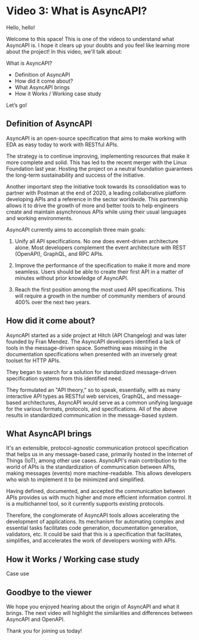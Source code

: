 # Video 3: What is AsyncAPI? 
 
Hello, hello!

Welcome to this space! This is one of the videos to understand what AsyncAPI is. I hope it clears up your doubts and you feel like learning more about the project!
In this video, we'll talk about:
 
 What is AsyncAPI?

- Definition of AsyncAPI
- How did it come about?
- What AsyncAPI brings 
- How it Works / Working case study 

Let’s go!

## Definition of AsyncAPI

AsyncAPI is an open-source specification that aims to make working with EDA as easy today to work with RESTful APIs. 

The strategy is to continue improving, implementing resources that make it more complete and solid. This has led to the recent merger with the Linux Foundation last year. Hosting the project on a neutral foundation guarantees the long-term sustainability and success of the initiative. 

Another important step the initiative took towards its consolidation was to partner with Postman at the end of 2020, a leading collaborative platform developing APIs and a reference in the sector worldwide. This partnership allows it to drive the growth of more and better tools to help engineers create and maintain asynchronous APIs while using their usual languages and working environments.

AsyncAPI currently aims to accomplish three main goals:

1. Unify all API specifications. No one does event-driven architecture alone. Most developers complement the event architecture with REST (OpenAPI), GraphQL, and RPC APIs.

2. Improve the performance of the specification to make it more and more seamless. Users should be able to create their first API in a matter of minutes without prior knowledge of AsyncAPI.

3. Reach the first position among the most used API specifications. This will require a growth in the number of community members of around 400% over the next two years.

## How did it come about?

AsyncAPI started as a side project at Hitch (API Changelog) and was later founded by Fran Mendez. The AsyncAPI developers identified a lack of tools in the message-driven space. Something was missing in the documentation specifications when presented with an inversely great toolset for HTTP APIs.

They began to search for a solution for standardized message-driven specification systems from this identified need. 

They formulated an "API theory,” so to speak, essentially, with as many interactive API types as RESTful web services, GraphQL, and message-based architectures, AsyncAPI would serve as a common unifying language for the various formats, protocols, and specifications. All of the above results in standardized communication in the message-based system.

## What AsyncAPI brings

It's an extensible, protocol-agnostic communication protocol specification that helps us in any message-based case, primarily hosted in the Internet of Things (IoT), among other use cases. AsyncAPI's main contribution to the world of APIs is the standardization of communication between APIs, making messages (events) more machine-readable. This allows developers who wish to implement it to be minimized and simplified. 

Having defined, documented, and accepted the communication between APIs provides us with much higher and more efficient information control. It is a multichannel tool, so it currently supports existing protocols.

Therefore, the conglomerate of AsyncAPI tools allows accelerating the development of applications. Its mechanism for automating complex and essential tasks facilitates code generation, documentation generation, validators, etc. It could be said that this is a specification that facilitates, simplifies, and accelerates the work of developers working with APIs. 

## How it Works / Working case study
Case use



## Goodbye to the viewer
We hope you enjoyed hearing about the origin of AsyncAPI and what it brings. The next video will highlight the similarities and differences between AsyncAPI and OpenAPI.

Thank you for joining us today!